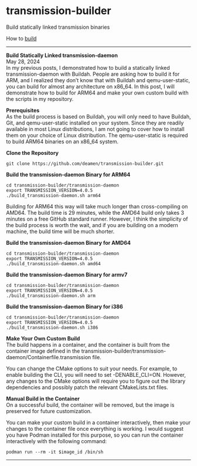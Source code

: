 # transmission-builder
Build statically linked transmission binaries

How to [build](https://blog.yobibyte.com.au/posts/build-statically-linked-transmission-daemon-for-arm64/)

-------------------------------------------------------------
**Build Statically Linked transmission-daemon**  
May 28, 2024  
In my previous posts, I demonstrated how to build a statically linked transmission-daemon with Buildah. People are asking how to build it for ARM, and I realized they don’t know that with Buildah and qemu-user-static, you can build for almost any architecture on x86_64.   In this post, I will demonstrate how to build for ARM64 and make your own custom build with the scripts in my repository.  

**Prerequisites**  
As the build process is based on Buildah, you will only need to have Buildah, Git, and qemu-user-static installed on your system. Since they are readily available in most Linux distributions, I am not going to cover how to install them on your choice of Linux distribution. The qemu-user-static is required to build ARM64 binaries on an x86_64 system.  

**Clone the Repository**  
```
git clone https://github.com/deamen/transmission-builder.git
```

**Build the transmission-daemon Binary for ARM64**  
```
cd transmission-builder/transmission-daemon
export TRANSMISSION_VERSION=4.0.5
./build_transmission-daemon.sh arm64
```
Building for ARM64 this way will take much longer than cross-compiling on AMD64. The build time is 29 minutes, while the AMD64 build only takes 3 minutes on a free GitHub standard runner. However, I think the simplicity of the build process is worth the wait, and if you are building on a modern machine, the build time will be much shorter.  

**Build the transmission-daemon Binary for AMD64**  
```
cd transmission-builder/transmission-daemon
export TRANSMISSION_VERSION=4.0.5
./build_transmission-daemon.sh amd64
```

**Build the transmission-daemon Binary for armv7**  
```
cd transmission-builder/transmission-daemon
export TRANSMISSION_VERSION=4.0.5
./build_transmission-daemon.sh arm
```

**Build the transmission-daemon Binary for i386**  
```
cd transmission-builder/transmission-daemon
export TRANSMISSION_VERSION=4.0.5
./build_transmission-daemon.sh i386
```

**Make Your Own Custom Build**  
The build happens in a container, and the container is built from the container image defined in the transmission-builder/transmission-daemon/Containerfile.transmission file.  

You can change the CMake options to suit your needs. For example, to enable building the CLI, you will need to set -DENABLE_CLI=ON. However, any changes to the CMake options will require you to figure out the library dependencies and possibly patch the relevant CMakeLists.txt files.  

**Manual Build in the Container**  
On a successful build, the container will be removed, but the image is preserved for future customization.  

You can make your custom build in a container interactively, then make your changes to the container file once everything is working. I would suggest you have Podman installed for this purpose, so you can run the container interactively with the following command:  
```
podman run --rm -it $image_id /bin/sh
```
--------------------------------------------------------------------
